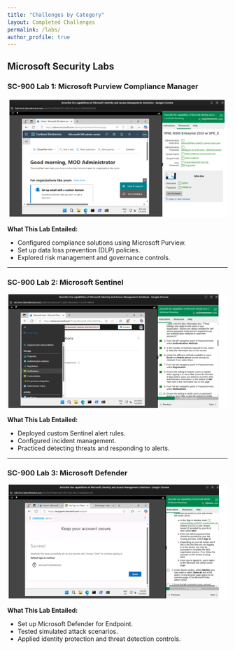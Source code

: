 ```yaml
---
title: "Challenges by Category"
layout: Completed Challenges
permalink: /labs/
author_profile: true
---
```



## Microsoft Security Labs

### SC-900 Lab 1: Microsoft Purview Compliance Manager

![Purview Compliance Screenshot](/assets/images/PC.png)

**What This Lab Entailed:**
- Configured compliance solutions using Microsoft Purview.
- Set up data loss prevention (DLP) policies.
- Explored risk management and governance controls.

---

### SC-900 Lab 2: Microsoft Sentinel

![Sentinel Rules Screenshot](/assets/images/MS.png)

**What This Lab Entailed:**
- Deployed custom Sentinel alert rules.
- Configured incident management.
- Practiced detecting threats and responding to alerts.

---

### SC-900 Lab 3: Microsoft Defender

![Defender Lab Screenshot](/assets/images/MD.png)

**What This Lab Entailed:**
- Set up Microsoft Defender for Endpoint.
- Tested simulated attack scenarios.
- Applied identity protection and threat detection controls.
